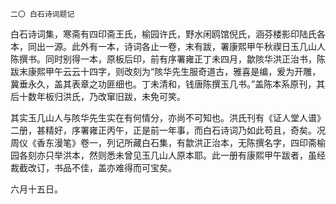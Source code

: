     二〇 白石诗词题记 

   白石诗词集，寒斋有四印斋王氏，榆园许氏，野水闲鸥馆倪氏，涵芬楼影印陆氏各本，同出一源。此外有一本，诗词各止一卷，末有跋，署康熙甲午秋禊日玉几山人陈撰书。同时别得一本，原板后印，前有序署雍正丁未四月，歙陔华洪正治书，陈跋末康熙甲午云云十四字，则改刻为“陔华先生服奇道古，雅喜是编，爰为开雕，冀垂永久，盖其表章之功匪细也。丁未清和，钱唐陈撰玉几书。”盖陈本系原刊，其后十数年板归洪氏，乃改窜旧跋，未免可笑。

   其实玉几山人与陔华先生实在有何情分，亦尚不可知也。洪氏刊有《证人堂人谱》二册，甚精好，序署雍正丙午，正是前一年事，而白石诗词乃如此苟且，奇矣。况周仪《香东漫笔》卷一，列记所藏白石集，有歙洪正治本，无陈撰名字，四印斋榆园各刻亦只举洪本，然则悉未曾见玉几山人原本耶。此一册有康熙甲午跋者，虽经裁截改订，书品不佳，盖亦难得而可宝矣。

   六月十五日。

